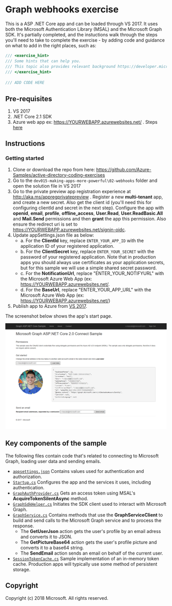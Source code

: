 # Graph webhooks exercise

This is a ASP .NET Core app and can be loaded through VS 2017.  It uses
both the Microsoft Authentication Library (MSAL) and the Microsoft Graph SDK.
It's partially completed, and the instuctions walk through the steps you'll need
to take to complete the exercise - by adding code and guidance on what to add in the right places, such as:

```C#
/// <exercise_hint>
/// Some hints that can help you.
/// This topic also provides relevant background https://developer.microsoft.com/en-us/graph/docs/concepts/delta_query_users
/// </exercise_hint>

/// ADD CODE HERE
```

## Pre-requisites

1. VS 2017 
2. .NET Core 2.1 SDK
3. Azure web app ex: https://YOURWEBAPP.azurewebsites.net/ . Steps [here](https://docs.microsoft.com/en-us/azure/app-service/app-service-web-get-started-dotnet)

## Instructions

### Getting started

1. Clone or download the repo from here: https://github.com/Azure-Samples/active-directory-coding-exercises
2. Go to the `dev015-making-apps-more-powerful\02-webhooks` folder and open the solution file in VS 2017
3. Go to the private preview app registration experience at http://aka.ms/appregprivatepreview . Register a new **multi-tenant** app, and create a new secret.  Also get the client id (you'll need this for configuring clientId and secret in the next step). Configure the app with **openid**, **email**, **profile**, **offline_access**, **User.Read**, **User.ReadBasic.All** and **Mail.Send** permissions and then **grant** the app this permission. Also ensure the redirect uri is set to https://YOURWEBAPP.azurewebsites.net/signin-oidc.
4. Update appSettings.json file as below:
   * a. For the **ClientId** key, replace `ENTER_YOUR_APP_ID` with the application ID of your registered application.  
   * b. For the **ClientSecret** key, replace `ENTER_YOUR_SECRET` with the password of your registered application. Note that in production 
   apps you should always use certificates as your application secrets, but for this sample we will use a simple shared secret password.
   * c. For the **NotificationUrl**, replace "ENTER_YOUR_NOTIFYURL" with the Microsoft Azure Web App (ex: https://YOURWEBAPP.azurewebsites.net/.
   * d. For the **BaseUrl**, replace "ENTER_YOUR_APP_URL" with the Microsoft Azure Web App (ex: https://YOURWEBAPP.azurewebsites.net/)
5. Publish app to Azure from [VS 2017](https://docs.microsoft.com/en-us/aspnet/core/tutorials/publish-to-azure-webapp-using-vs?view=aspnetcore-2.1).

The screenshot below shows the app's start page.
  
![Microsoft Graph Connect Sample for ASP.NET Core 2.0 screenshot](readme-images/Page1.PNG)

## Key components of the sample

The following files contain code that's related to connecting to Microsoft Graph, loading user data and sending emails.

* [`appsettings.json`](MicrosoftGraphAspNetCoreConnectSample/appsettings.json) Contains values used for authentication and authorization. 
* [`Startup.cs`](MicrosoftGraphAspNetCoreConnectSample/Startup.cs) Configures the app and the services it uses, including authentication.
* [`GraphAuthProvider.cs`](MicrosoftGraphAspNetCoreConnectSample/Helpers/GraphAuthProvider.cs) Gets an access token using MSAL's **AcquireTokenSilentAsync** method.
* [`GraphSdkHelper.cs`](MicrosoftGraphAspNetCoreConnectSample/Helpers/GraphSDKHelper.cs) Initiates the SDK client used to interact with Microsoft Graph.
* [`GraphService.cs`](MicrosoftGraphAspNetCoreConnectSample/Helpers/GraphService.cs) Contains methods that use the **GraphServiceClient** to build and send calls to the Microsoft Graph service and to process the response.
  * The **GetUserJson** action gets the user's profile by an email adress and converts it to JSON.
  * The **GetPictureBase64** action gets the user's profile picture and converts it to a base64 string.
  * The **SendEmail** action sends an email on behalf of the current user.
* [`SessionTokenCache.cs`](MicrosoftGraphAspNetCoreConnectSample/Helpers/SessionTokenCache.cs) Sample implementation of an in-memory token cache. Production apps will typically use some method of persistent storage.

## Copyright

Copyright (c) 2018 Microsoft. All rights reserved.
